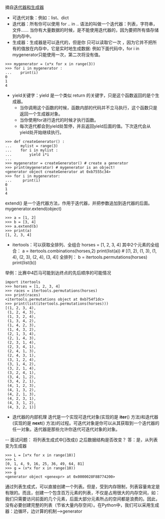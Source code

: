 摘自[迭代器和生成器](https://pyzh.readthedocs.io/en/latest/the-python-yield-keyword-explained.html)

* 可迭代对象：例如：list、dict
* 迭代器：所有你可以使用 for .. in .. 语法的叫做一个迭代器：列表，字符串，文件……
当你有大量数据的时候，是不能使用迭代器的，因为要把所有值存储到内存中。
* 生成器：生成器是可以迭代的，但是你 只可以读取它一次 ，因为它并不把所有的值放在内存中，它是实时地生成数据:
例如下面代码中，for i in mygenerator只能使用一次，第二次将没有值。
```
>>> mygenerator = (x*x for x in range(3))
>>> for i in mygenerator :
...    print(i)
0
1
4
```
* yield关键字：yield 是一个类似 return 的关键字，只是这个函数返回的是个生成器。
	+ 当你调用这个函数的时候，函数内部的代码并不立马执行，这个函数只是返回一个生成器对象。
	+ 当你使用for进行迭代的时候才执行函数。
	+ 每次迭代都会到yield处暂停，并且返回yield后面的值。下次迭代会从yield处开始继续执行。
```
>>> def createGenerator() :
...    mylist = range(3)
...    for i in mylist :
...        yield i*i
...
>>> mygenerator = createGenerator() # create a generator
>>> print(mygenerator) # mygenerator is an object!
<generator object createGenerator at 0xb7555c34>
>>> for i in mygenerator:
...     print(i)
0
1
4
```
extend() 是一个迭代器方法，作用于迭代器，并把参数追加到迭代器的后面。mygenerator.extend(object)
```
>>> a = [1, 2]
>>> b = [3, 4]
>>> a.extend(b)
>>> print(a)
[1, 2, 3, 4]
```

* itertools：可以获取全排列、全组合
horses = [1, 2, 3, 4]
其中2个元素的全组合：
a = itertools.combinations(horses,2)
print(list(a))  # [(1, 2), (1, 3), (1, 4), (2, 3), (2, 4), (3, 4)]
全排列：
b = itertools.permutations(horses)
print(list(b))

举例：比赛中4匹马可能到达终点的先后顺序的可能情况
```
import itertools
>>> horses = [1, 2, 3, 4]
>>> races = itertools.permutations(horses)
>>> print(races)
<itertools.permutations object at 0xb754f1dc>
>>> print(list(itertools.permutations(horses)))
[(1, 2, 3, 4),
 (1, 2, 4, 3),
 (1, 3, 2, 4),
 (1, 3, 4, 2),
 (1, 4, 2, 3),
 (1, 4, 3, 2),
 (2, 1, 3, 4),
 (2, 1, 4, 3),
 (2, 3, 1, 4),
 (2, 3, 4, 1),
 (2, 4, 1, 3),
 (2, 4, 3, 1),
 (3, 1, 2, 4),
 (3, 1, 4, 2),
 (3, 2, 1, 4),
 (3, 2, 4, 1),
 (3, 4, 1, 2),
 (3, 4, 2, 1),
 (4, 1, 2, 3),
 (4, 1, 3, 2),
 (4, 2, 1, 3),
 (4, 2, 3, 1),
 (4, 3, 1, 2),
 (4, 3, 2, 1)]
```
* 迭代器的内部机理
迭代是一个实现可迭代对象(实现的是 __iter__() 方法)和迭代器(实现的是 __next__() 方法)的过程。可迭代对象是你可以从其获取到一个迭代器的任一对象。迭代器是那些允许你迭代可迭代对象的对象。

--
面试问题： 将列表生成式中[]改成() 之后数据结构是否改变？ 
答：是，从列表变为生成器
```
>>> L = [x*x for x in range(10)]
>>> L
[0, 1, 4, 9, 16, 25, 36, 49, 64, 81]
>>> g = (x*x for x in range(10))
>>> g
<generator object <genexpr> at 0x0000028F8B774200>
```
通过列表生成式，可以直接创建一个列表。但是，受到内存限制，列表容量肯定是有限的。而且，创建一个包含百万元素的列表，不仅是占用很大的内存空间，如：我们只需要访问前面的几个元素，后面大部分元素所占的空间都是浪费的。因此，没有必要创建完整的列表（节省大量内存空间）。在Python中，我们可以采用生成器：边循环，边计算的机制—>generator
